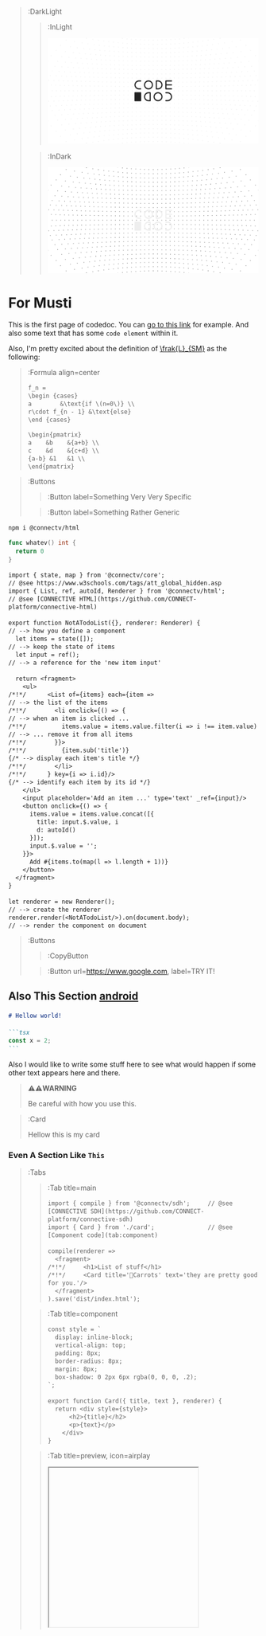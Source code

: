 > :DarkLight
> > :InLight
> >
> > ![header](/repo-banner.svg)
>
> > :InDark
> >
> > ![header](/repo-banner-dark.svg)

# For Musti

This is the first page of codedoc. You can [go to this link](https://www.google.com) for example.
And also some text that has some `code element` within it.

Also, I'm pretty excited about the definition of [\frak{L}_{SM}](:Formula) as the following:

> :Formula align=center
>
> ```
> f_n =
> \begin {cases}
> a        &\text{if \(n=0\)} \\
> r\cdot f_{n - 1} &\text{else}
> \end {cases}
>```
>```
> \begin{pmatrix}
> a    &b    &{a+b} \\
> c    &d    &{c+d} \\
> {a-b} &1   &1 \\
> \end{pmatrix}
> ```

> :Buttons
> > :Button label=Something Very Very Specific
>
> > :Button label=Something Rather Generic


```bashx | --safe-highlight
npm i @connectv/html
```

```go
func whatev() int {
  return 0
}
```

```tsx | todolist.tsx
import { state, map } from '@connectv/core';                         // @see https://www.w3schools.com/tags/att_global_hidden.asp
import { List, ref, autoId, Renderer } from '@connectv/html';        // @see [CONNECTIVE HTML](https://github.com/CONNECT-platform/connective-html)

export function NotATodoList({}, renderer: Renderer) {               // --> how you define a component
  let items = state([]);                                             // --> keep the state of items
  let input = ref();                                                 // --> a reference for the 'new item input'

  return <fragment>
    <ul>
/*!*/      <List of={items} each={item =>                                 // --> the list of the items
/*!*/        <li onclick={() => {                                         // --> when an item is clicked ...
/*!*/          items.value = items.value.filter(i => i !== item.value)    // --> ... remove it from all items
/*!*/        }}>
/*!*/          {item.sub('title')}                                       {/* --> display each item's title */}
/*!*/        </li>
/*!*/      } key={i => i.id}/>                                           {/* --> identify each item by its id */}
    </ul>
    <input placeholder='Add an item ...' type='text' _ref={input}/>
    <button onclick={() => {
      items.value = items.value.concat([{ 
        title: input.$.value, i
        d: autoId() 
      }]);
      input.$.value = '';
    }}>
      Add #{items.to(map(l => l.length + 1))}
    </button>
  </fragment>
}

let renderer = new Renderer();                                       // --> create the renderer
renderer.render(<NotATodoList/>).on(document.body);                  // --> render the component on document
```

> :Buttons
> > :CopyButton
>
> > :Button url=https://www.google.com, label=TRY IT!

## Also This Section [android](:Icon)

````md
# Hellow world!

```tsx
const x = 2;
```
````

Also I would like to write some stuff here to see what would happen if some other text appears here and there.

> ⚠️⚠️**WARNING**
>
> Be careful with how you use this.

> :Card
>
> Hellow this is my card

### Even A Section Like `This`

> :Tabs
> > :Tab title=main
> >
> > ```tsx | main.tsx
> > import { compile } from '@connectv/sdh';     // @see [CONNECTIVE SDH](https://github.com/CONNECT-platform/connective-sdh)
> > import { Card } from './card';               // @see [Component code](tab:component)
> > 
> > compile(renderer => 
> >   <fragment>
> >/*!*/     <h1>List of stuff</h1>
> >/*!*/     <Card title='🥕Carrots' text='they are pretty good for you.'/>
> >   </fragment>
> > ).save('dist/index.html');
> > ```
>
> > :Tab title=component
> > 
> > ```tsx | card.tsx
> > const style = `
> >   display: inline-block;
> >   vertical-align: top;
> >   padding: 8px;
> >   border-radius: 8px;
> >   margin: 8px;
> >   box-shadow: 0 2px 6px rgba(0, 0, 0, .2);
> > `;
> > 
> > export function Card({ title, text }, renderer) {
> >   return <div style={style}>
> >       <h2>{title}</h2>
> >       <p>{text}</p>
> >     </div>
> > }
> > ```
>
> > :Tab title=preview, icon=airplay
> >
> > <iframe deferred-src="https://r3b8i.sse.codesandbox.io/" height="320"/>

Perhaps some text here, some text there.

Some text some text every motherfreaking where.

## And Also this

- ho ho ho
- he he he
- ha haha


# Hellow

Stuff

# Hellow

Stuff

# Hellow

Stuff

# Hellow

Stuff

# Hellow

Stuff

# Hellow

Stuff

# Hellow

Stuff

# Hellow

Stuff

# Hellow

Stuff

# Hellow

Stuff

# Hellow

Stuff

# Hellow

Stuff

# Hellow

Stuff

# Hellow

Stuff

# Hellow

Stuff

# Hellow

Stuff

# Hellow

Stuff

# Hellow

Stuff

# Hellow

Stuff

# Hellow

Stuff

# Hellow

Stuff

# Hellow

Stuff

# Hellow

Stuff

# Hellow

Stuff

# Hellow

Stuff

# Hellow

Stuff

# Hellow

Stuff

# Hellow

Stuff

# Hellow

Stuff

# Hellow

Stuff

# Hellow

Stuff

# Hellow

Stuff

# Hellow

Stuff

# Hellow

Stuff

# Hellow

Stuff

# Hellow

Stuff

# Hellow

Stuff

# Hellow

Stuff

# Hellow

Stuff

# Hellow

Stuff

# Hellow

Stuff

# Hellow

Stuff

# Hellow

Stuff

# Hellow

Stuff

# Hellow

Stuff

# Hellow

Stuff

# Hellow

Stuff

# Hellow

Stuff

# Hellow

Stuff

# Hellow

Stuff

# Hellow

Stuff

# Hellow

Stuff

# Hellow

Stuff

# Hellow

Stuff

# Hellow

Stuff

# Hellow

Stuff

# Hellow

Stuff

# Hellow

Stuff

# Hellow

Stuff

# Hellow

Stuff

# Hellow

Stuff

# Hellow

Stuff

# Hellow

Stuff

# Hellow

Stuff

# Hellow

Stuff

# Hellow

Stuff

# Hellow

Stuff

# Hellow

Stuff

# Hellow

Stuff

# Hellow

Stuff

# Hellow

Stuff

# Hellow

Stuff

# Hellow

Stuff

# Hellow

Stuff

# Hellow

Stuff

# Hellow

Stuff

# Hellow

Stuff

# Hellow

Stuff

# Hellow

Stuff

# Hellow

Stuff

# Hellow

Stuff

# Hellow

Stuff

# Hellow

Stuff

# Hellow

Stuff

# Hellow

Stuff

# Hellow

Stuff

# Hellow

Stuff

# Hellow

Stuff

# Hellow

Stuff

# Hellow

Stuff

# Hellow

Stuff

# Hellow

Stuff

# Hellow

Stuff

# Hellow

Stuff

# Hellow

Stuff

# Hellow

Stuff

# Hellow

Stuff

# Hellow

Stuff

# Hellow

Stuff

# Hellow

Stuff

# Hellow

Stuff

# Hellow

Stuff

# Hellow

Stuff

# Hellow

Stuff

# Hellow

Stuff

# Hellow

Stuff

# Hellow

Stuff

# Hellow

Stuff

# Hellow

Stuff

# Hellow

Stuff

# Hellow

Stuff

# Hellow

Stuff

# Hellow

Stuff

# Hellow

Stuff

# Hellow

Stuff

# Hellow

Stuff

# Hellow

Stuff

# Hellow

Stuff

# Hellow

Stuff

# Hellow

Stuff

# Hellow

Stuff

# Hellow

Stuff

# Hellow

Stuff

# Hellow

Stuff

# Hellow

Stuff

# Hellow

Stuff

# Hellow

Stuff

# Hellow

Stuff

# Hellow

Stuff

# Hellow

Stuff

# Hellow

Stuff

# Hellow

Stuff

# Hellow

Stuff

# Hellow

Stuff

# Hellow

Stuff

# Hellow

Stuff

# Hellow

Stuff

# Hellow

Stuff

# Hellow

Stuff

# Hellow

Stuff

# Hellow

Stuff

# Hellow

Stuff

# Hellow

Stuff

# Hellow

Stuff

# Hellow

Stuff

# Hellow

Stuff

# Hellow

Stuff

# Hellow

Stuff

# Hellow

Stuff

# Hellow

Stuff

# Hellow

Stuff

# Hellow

Stuff

# Hellow

Stuff

# Hellow

Stuff

# Hellow

Stuff

# Hellow

Stuff

# Hellow

Stuff

# Hellow

Stuff

# Hellow

Stuff

# Hellow

Stuff

# Hellow

Stuff

# Hellow

Stuff

# Hellow

Stuff

# Hellow

Stuff

# Hellow

Stuff

# Hellow

Stuff

# Hellow

Stuff

# Hellow

Stuff

# Hellow

Stuff

# Hellow

Stuff

# Hellow

Stuff

# Hellow

Stuff

# Hellow

Stuff

# Hellow

Stuff

# Hellow

Stuff

# Hellow

Stuff

# Hellow

Stuff

# Hellow

Stuff

# Hellow

Stuff

# Hellow

Stuff

# Hellow

Stuff

# Hellow

Stuff

# Hellow

Stuff

# Hellow

Stuff

# Hellow

Stuff

# Hellow

Stuff

# Hellow

Stuff

# Hellow

Stuff

# Hellow

Stuff

# Hellow

Stuff

# Hellow

Stuff

# Hellow

Stuff

# Hellow

Stuff

# Hellow

Stuff

# Hellow

Stuff

# Hellow

Stuff

# Hellow

Stuff

# Hellow

Stuff

# Hellow

Stuff

# Hellow

Stuff

# Hellow

Stuff

# Hellow

Stuff

# Hellow

Stuff

# Hellow

Stuff

# Hellow

Stuff

# Hellow

Stuff

# Hellow

Stuff

# Hellow

Stuff

# Hellow

Stuff

# Hellow

Stuff

# Hellow

Stuff

# Hellow

Stuff

# Hellow

Stuff

# Hellow

Stuff

# Hellow

Stuff

# Hellow

Stuff

# Hellow

Stuff

# Hellow

Stuff

# Hellow

Stuff

# Hellow

Stuff

# Hellow

Stuff

# Hellow

Stuff

# Hellow

Stuff

# Hellow

Stuff

# Hellow

Stuff

# Hellow

Stuff

# Hellow

Stuff

# Hellow

Stuff

# Hellow

Stuff

# Hellow

Stuff

# Hellow

Stuff

# Hellow

Stuff

# Hellow

Stuff

# Hellow

Stuff

# Hellow

Stuff

# Hellow

Stuff

# Hellow

Stuff

# Hellow

Stuff

# Hellow

Stuff

# Hellow

Stuff

# Hellow

Stuff

# Hellow

Stuff

# Hellow

Stuff

# Hellow

Stuff

# Hellow

Stuff

# Hellow

Stuff

# Hellow

Stuff

# Hellow

Stuff

# Hellow

Stuff

# Hellow

Stuff

# Hellow

Stuff

# Hellow

Stuff

# Hellow

Stuff

# Hellow

Stuff

# Hellow

Stuff

# Hellow

Stuff

# Hellow

Stuff

# Hellow

Stuff

# Hellow

Stuff

# Hellow

Stuff

# Hellow

Stuff

# Hellow

Stuff

# Hellow

Stuff

# Hellow

Stuff

# Hellow

Stuff

# Hellow

Stuff

# Hellow

Stuff

# Hellow

Stuff

# Hellow

Stuff

# Hellow

Stuff

# Hellow

Stuff

# Hellow

Stuff

# Hellow

Stuff

# Hellow

Stuff

# Hellow

Stuff

# Hellow

Stuff

# Hellow

Stuff

# Hellow

Stuff

# Hellow

Stuff

# Hellow

Stuff

# Hellow

Stuff

# Hellow

Stuff

# Hellow

Stuff

# Hellow

Stuff

# Hellow

Stuff

# Hellow

Stuff

# Hellow

Stuff

# Hellow

Stuff

# Hellow

Stuff

# Hellow

Stuff

# Hellow

Stuff

# Hellow

Stuff

# Hellow

Stuff

# Hellow

Stuff

# Hellow

Stuff

# Hellow

Stuff

# Hellow

Stuff

# Hellow

Stuff

# Hellow

Stuff

# Hellow

Stuff

# Hellow

Stuff

# Hellow

Stuff

# Hellow

Stuff

# Hellow

Stuff

# Hellow

Stuff

# Hellow

Stuff

# Hellow

Stuff

# Hellow

Stuff

# Hellow

Stuff

# Hellow

Stuff

# Hellow

Stuff

# Hellow

Stuff

# Hellow

Stuff

# Hellow

Stuff

# Hellow

Stuff

# Hellow

Stuff

# Hellow

Stuff

# Hellow

Stuff

# Hellow

Stuff

# Hellow

Stuff

# Hellow

Stuff

# Hellow

Stuff

# Hellow

Stuff

# Hellow

Stuff

# Hellow

Stuff

# Hellow

Stuff

# Hellow

Stuff

# Hellow

Stuff

# Hellow

Stuff

# Hellow

Stuff

# Hellow

Stuff

# Hellow

Stuff

# Hellow

Stuff

# Hellow

Stuff

# Hellow

Stuff

# Hellow

Stuff

# Hellow

Stuff

# Hellow

Stuff

# Hellow

Stuff

# Hellow

Stuff

# Hellow

Stuff

# Hellow

Stuff

# Hellow

Stuff

# Hellow

Stuff

# Hellow

Stuff

# Hellow

Stuff

# Hellow

Stuff

# Hellow

Stuff

# Hellow

Stuff

# Hellow

Stuff

# Hellow

Stuff

# Hellow

Stuff

# Hellow

Stuff

# Hellow

Stuff

# Hellow

Stuff

# Hellow

Stuff

# Hellow

Stuff

# Hellow

Stuff

# Hellow

Stuff

# Hellow

Stuff

# Hellow

Stuff

# Hellow

Stuff

# Hellow

Stuff

# Hellow

Stuff

# Hellow

Stuff

# Hellow

Stuff

# Hellow

Stuff

# Hellow

Stuff

# Hellow

Stuff

# Hellow

Stuff

# Hellow

Stuff

# Hellow

Stuff

# Hellow

Stuff

# Hellow

Stuff

# Hellow

Stuff

# Hellow

Stuff

# Hellow

Stuff

# Hellow

Stuff

# Hellow

Stuff

# Hellow

Stuff

# Hellow

Stuff

# Hellow

Stuff

# Hellow

Stuff

# Hellow

Stuff

# Hellow

Stuff

# Hellow

Stuff

# Hellow

Stuff

# Hellow

Stuff

# Hellow

Stuff

# Hellow

Stuff

# Hellow

Stuff

# Hellow

Stuff

# Hellow

Stuff

# Hellow

Stuff

# Hellow

Stuff

# Hellow

Stuff

# Hellow

Stuff

# Hellow

Stuff

# Hellow

Stuff

# Hellow

Stuff

# Hellow

Stuff

# Hellow

Stuff

# Hellow

Stuff

# Hellow

Stuff

# Hellow

Stuff

# Hellow

Stuff

# Hellow

Stuff

# Hellow

Stuff

# Hellow

Stuff

# Hellow

Stuff

# Hellow

Stuff

# Hellow

Stuff

# Hellow

Stuff

# Hellow

Stuff

# Hellow

Stuff

# Hellow

Stuff

# Hellow

Stuff

# Hellow

Stuff

# Hellow

Stuff

# Hellow

Stuff

# Hellow

Stuff

# Hellow

Stuff

# Hellow

Stuff

# Hellow

Stuff

# Hellow

Stuff

# Hellow

Stuff

# Hellow

Stuff

# Hellow

Stuff

# Hellow

Stuff

# Hellow

Stuff

# Hellow

Stuff

# Hellow

Stuff

# Hellow

Stuff

# Hellow

Stuff

# Hellow

Stuff

# Hellow

Stuff

# Hellow

Stuff

# Hellow

Stuff

# Hellow

Stuff

# Hellow

Stuff

# Hellow

Stuff

# Hellow

Stuff

# Hellow

Stuff

# Hellow

Stuff

# Hellow

Stuff

# Hellow

Stuff

# Hellow

Stuff

# Hellow

Stuff

# Hellow

Stuff

# Hellow

Stuff

# Hellow

Stuff

# Hellow

Stuff

# Hellow

Stuff

# Hellow

Stuff

# Hellow

Stuff

# Hellow

Stuff

# Hellow

Stuff

# Hellow

Stuff

# Hellow

Stuff

# Hellow

Stuff

# Hellow

Stuff

# Hellow

Stuff

# Hellow

Stuff

# Hellow

Stuff

# Hellow

Stuff

# Hellow

Stuff

# Hellow

Stuff

# Hellow

Stuff

> :MetaOverride target=description
>
> Some description


> :MetaOverride property=og:image
>
> https://images.unsplash.com/photo-1544133065-4c9fe678b4dd?w=1993&h=600&fit=crop&q=80


> :MetaOverride target=canonical
>
> https://www.google.com


> :ToCPrevNext